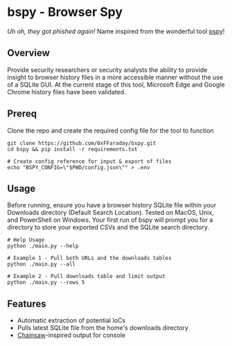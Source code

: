 # bspy - Browser Spy
_Uh oh, they got phished again!_ Name inspired from the wonderful tool [pspy](https://github.com/DominicBreuker/pspy)!

## Overview
Provide security researchers or security analysts the ability to provide insight to browser history files in a more accessible manner without the use of a SQLite GUI. At the current stage of this tool, Microsoft Edge and Google Chrome history files have been validated.

## Prereq

Clone the repo and create the required config file for the tool to function
```
git clone https://github.com/0xFFaraday/bspy.git
cd bspy && pip install -r requirements.txt

# Create config reference for input & export of files
echo "BSPY_CONFIG=\"$PWD/config.json\"" > .env
```

## Usage 

Before running, ensure you have a browser history SQLite file within your Downloads directory (Default Search Location). Tested on MacOS, Unix, and PowerShell on Windows. Your first run of bspy will prompt you for a directory to store your exported CSVs and the SQLite search directory.
```
# Help Usage
python ./main.py --help

# Example 1 - Pull both URLs and the downloads tables
python ./main.py --all

# Example 2 - Pull downloads table and limit output
python ./main.py --rows 5
```

## Features
- Automatic extraction of potential IoCs
- Pulls latest SQLite file from the home's downloads directory
- [Chainsaw](https://github.com/WithSecureLabs/chainsaw)-inspired output for console